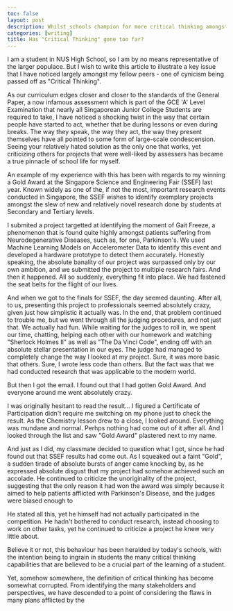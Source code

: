 ```yaml
---
toc: false
layout: post
description: Whilst schools champion for more critical thinking amongst the students, it is noteworthy to ask just where we should stop.
categories: [writing]
title: Has "Critical Thinking" gone too far?
---
```


I am a student in NUS High School, so I am by no means representative of the larger populace. But I wish to write this article to illustrate a key issue that I have noticed largely amongst my fellow peers - one of cynicism being passed off as "Critical Thinking".

As our curriculum edges closer and closer to the standards of the General Paper, a now infamous assessment which is part of the GCE 'A' Level Examination that nearly all Singaporean Junior College Students are required to take, I have noticed a shocking twist in the way that certain people have started to act, whether that be during lessons or even during breaks. The way they speak, the way they act, the way they present themselves have all pointed to some form of large-scale condescension. Seeing your relatively hated solution as the only one that works, yet criticizing others for projects that were well-liked by assessers has became a true pinnacle of school life for myself.

An example of my experience with this has been with regards to my winning a Gold Award at the Singapore Science and Engineering Fair (SSEF) last year. Known widely as one of the, if not the most, important research events conducted in Singapore, the SSEF wishes to identify exemplary projects amongst the slew of new and relatively novel research done by students at Secondary and Tertiary levels.

I submited a project targetted at identifying the moment of Gait Freeze, a phenomenon that is found quite highly amongst patients suffering from Neurodegenerative Diseases, such as, for one, Parkinson's. We used Machine Learning Models on Accelerometer Data to identify this event and developed a hardware prototype to detect them accurately.  Honestly speaking, the absolute banality of our project was surpassed only by our own ambition, and we submitted the project to multiple research fairs. And then it happened. All so suddenly, everything fit into place. We had fastened the seat belts for the flight of our lives.

And when we got to the finals for SSEF, the day seemed daunting. After all, to us, presenting this project to professionals seemed absolutely crazy, given just how simplistic it actually was. In the end, that problem continued to trouble me, but we went through all the judging procedures, and not just that. We actually had fun. While waiting for the judges to roll in, we spent our time, chatting, helping each other with our homework and watching "Sherlock Holmes II" as well as "The Da Vinci Code", ending off with an absolute stellar presentation in our eyes. The judge had managed to completely change the way I looked at my project. Sure, it was more basic that others. Sure, I wrote less code than others. But the fact was that we had conducted research that was applicable to the modern world.

But then I got the email. I found out that I had gotten Gold Award. And everyone around me went absolutely crazy.

I was originally hesitant to read the result... I figured a Certificate of Participation didn't require me switching on my phone just to check the result. As the Chemistry lesson drew to a close, I looked around. Everything was mundane and normal. Perhps nothing had come out of it after all. And I looked through the list and saw "Gold Award" plastered next to my name.

And just as I did, my classmate decided to question what I got, since he had found out that SSEF results had come out. As I squeaked out a faint "Gold", a sudden tirade of absolute bursts of anger came knocking by, as he expressed absolute disgust that my project had somehow achieved such an accolade. He continued to criticize the unoriginality of the project, suggesting that the only reason it had won the award was simply because it aimed to help patients afflicted with Parkinson's Disease, and the judges were biased enough to 

He stated all this, yet he himself had not actually participated in the competition. He hadn't bothered to conduct research, instead choosing to work on other tasks, yet he continued to criticize a project he knew very little about.

Believe it or not, this behaviour has been heralded by today's schools, with the intention being to ingrain in students the many critical thinking capabilities that are believed to be a crucial part of the learning of a student.

Yet, somehow somewhere, the definition of critical thinking has become somewhat corrupted. From identifying the many stakeholders and perspectives, we have descended to a point of considering the flaws in many plans afflicted by the 

